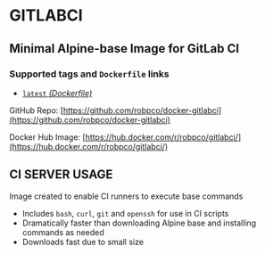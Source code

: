 # GITLABCI

## Minimal Alpine-base Image for GitLab CI

### Supported tags and `Dockerfile` links

- [`latest` _(Dockerfile)_](https://github.com/robpco/docker-gitlabci/blob/master/Dockerfile)

GitHub Repo: [https://github.com/robpco/docker-gitlabci](https://github.com/robpco/docker-gitlabci)

Docker Hub Image: [https://hub.docker.com/r/robpco/gitlabci/](https://hub.docker.com/r/robpco/gitlabci/)

## CI SERVER USAGE

Image created to enable CI runners to execute base commands

- Includes `bash`, `curl`, `git` and `openssh` for use in CI scripts
- Dramatically faster than downloading Alpine base and installing commands as needed
- Downloads fast due to small size
